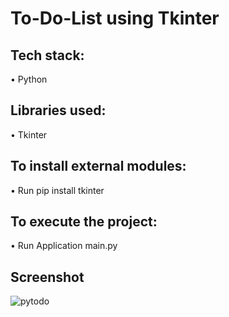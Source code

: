 # To-Do-List using Tkinter

## Tech stack:
• Python

## Libraries used:
• Tkinter

## To install external modules:
• Run pip install tkinter

## To execute the project:
• Run Application main.py

## Screenshot

![pytodo](https://github.com/user-attachments/assets/ba91d88c-9f8a-4dcb-b802-254e97e2f64d)
